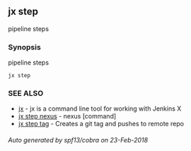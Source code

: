 ## jx step

pipeline steps

### Synopsis


pipeline steps

```
jx step
```

### SEE ALSO
* [jx](jx.md)	 - jx is a command line tool for working with Jenkins X
* [jx step nexus](jx_step_nexus.md)	 - nexus [command]
* [jx step tag](jx_step_tag.md)	 - Creates a git tag and pushes to remote repo

###### Auto generated by spf13/cobra on 23-Feb-2018
